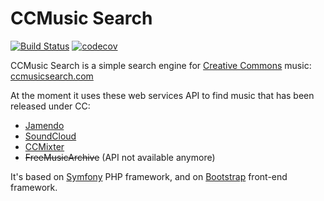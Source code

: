 # CCMusic Search

[![Build Status](https://travis-ci.org/antodippo/ccmusicsearch.svg?branch=master)](https://travis-ci.org/antodippo/ccmusicsearch)
[![codecov](https://codecov.io/gh/antodippo/ccmusicsearch/branch/master/graph/badge.svg)](https://codecov.io/gh/antodippo/ccmusicsearch)

CCMusic Search is a simple search engine for [Creative Commons](http://creativecommons.org/about) music: 
[ccmusicsearch.com](http://ccmusicsearch.com/)
 
At the moment it uses these web services API to find music that has been released under CC:

- [Jamendo](https://www.jamendo.com/)
- [SoundCloud](https://soundcloud.com/)
- [CCMixter](http://ccmixter.org/)
- ~~FreeMusicArchive~~ (API not available anymore)
 
It's based on [Symfony](https://symfony.com/) PHP framework, and on [Bootstrap](http://getbootstrap.com/) front-end framework.